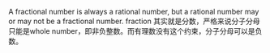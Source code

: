 A fractional number is always a rational number, but a rational number may or may not be a fractional number.
fraction 其实就是分数，严格来说分子分母只能是whole number，即非负整数。而有理数没有这个约束，分子分母可以是负数。
